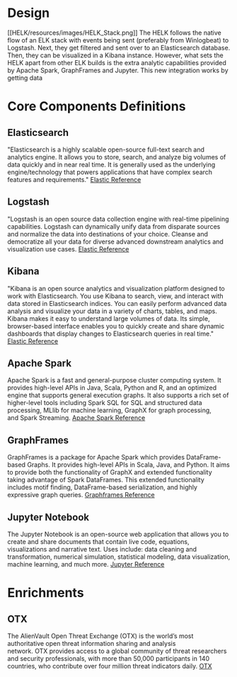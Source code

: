 # Design
[[HELK/resources/images/HELK_Stack.png]]
The HELK follows the native flow of an ELK stack with events being sent (preferably from Winlogbeat) to Logstash. Next, they get filtered and sent over to an Elasticsearch database. Then, they can be visualized in a Kibana instance. However, what sets the HELK apart from other ELK builds is the extra analytic capabilities provided by Apache Spark, GraphFrames and Jupyter. This new integration works by getting data 

# Core Components Definitions
## Elasticsearch
"Elasticsearch is a highly scalable open-source full-text search and analytics engine. It allows you to store, search, and analyze big volumes of data quickly and in near real time. It is generally used as the underlying engine/technology that powers applications that have complex search features and requirements." [Elastic Reference](https://www.elastic.co/guide/en/elasticsearch/reference/current/getting-started.html)

## Logstash
"Logstash is an open source data collection engine with real-time pipelining capabilities. Logstash can dynamically unify data from disparate sources and normalize the data into destinations of your choice. Cleanse and democratize all your data for diverse advanced downstream analytics and visualization use cases.
 [Elastic Reference](https://www.elastic.co/guide/en/logstash/current/introduction.html)

## Kibana
"Kibana is an open source analytics and visualization platform designed to work with Elasticsearch. You use Kibana to search, view, and interact with data stored in Elasticsearch indices. You can easily perform advanced data analysis and visualize your data in a variety of charts, tables, and maps.
Kibana makes it easy to understand large volumes of data. Its simple, browser-based interface enables you to quickly create and share dynamic dashboards that display changes to Elasticsearch queries in real time." [Elastic Reference](https://www.elastic.co/guide/en/kibana/current/introduction.html)

## Apache Spark
Apache Spark is a fast and general-purpose cluster computing system. It provides high-level APIs in Java, Scala, Python and R, and an optimized engine that supports general execution graphs. It also supports a rich set of higher-level tools including Spark SQL for SQL and structured data processing, MLlib for machine learning, GraphX for graph processing, and Spark Streaming. [Apache Spark Reference](https://spark.apache.org/docs/latest/)

## GraphFrames
GraphFrames is a package for Apache Spark which provides DataFrame-based Graphs. It provides high-level APIs in Scala, Java, and Python. It aims to provide both the functionality of GraphX and extended functionality taking advantage of Spark DataFrames. This extended functionality includes motif finding, DataFrame-based serialization, and highly expressive graph queries. [Graphframes Reference](https://graphframes.github.io/)

## Jupyter Notebook
The Jupyter Notebook is an open-source web application that allows you to create and share documents that contain live code, equations, visualizations and narrative text. Uses include: data cleaning and transformation, numerical simulation, statistical modeling, data visualization, machine learning, and much more.
 [Jupyter Reference](http://jupyter.org/)

# Enrichments
## OTX
The AlienVault Open Threat Exchange (OTX) is the world’s most authoritative open threat information sharing and analysis network. OTX provides access to a global community of threat researchers and security professionals, with more than 50,000 participants in 140 countries, who contribute over four million threat indicators daily.
 [OTX](https://www.alienvault.com/documentation/otx/about-otx.htm)
